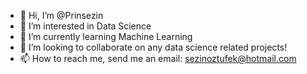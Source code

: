 - 👋 Hi, I’m @Prinsezin
- 👀 I’m interested in Data Science
- 🌱 I’m currently learning Machine Learning
- 💞️ I’m looking to collaborate on any data science related projects!
- 📫 How to reach me, send me an email: sezinoztufek@hotmail.com

<!---
Prinsezin/Prinsezin is a ✨ special ✨ repository because its `README.md` (this file) appears on your GitHub profile.
You can click the Preview link to take a look at your changes.
--->
